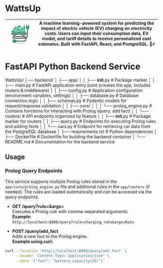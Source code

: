 
# WattsUp


| ![WattsUp Logo](./assets/logo-nobg.png) |  A machine learning-powered system for predicting the impact of electric vehicle (EV) charging on electricity costs. Users can input their consumption data, EV model, and tariff details to receive personalized cost estimates. Built with FastAPI, React, and PostgreSQL. 🚗⚡|
|--|--|



# FastAPI Python Backend Service

WattsUp/
│── backend/
│   ├── app/
│   │   ├── __init__.py              # Package marker
│   │   ├── main.py                  # FastAPI application entry point (creates the app, includes routers & middleware)
│   │   ├── config.py                # Application configuration (environment variables, settings)
│   │   ├── database.py              # Database connection logic
│   │   ├── schemas.py               # Pydantic models for request/response validation
│   │   ├── core/
│   │   │   └── prolog_engine.py     # Contains functions for interacting with Prolog (query, add fact)
│   │   └── routers/                 # API endpoints organized by feature
│   │       ├── __init__.py          # Package marker for routers
│   │       ├── query.py             # Endpoints for executing Prolog rules and adding facts
│   │       └── cars.py              # Endpoint for retrieving car data from the PostgreSQL database
│   ├── requirements.txt             # Python dependencies
│   ├── Dockerfile                   # Dockerfile for building the backend container
│   └── README.md                    # Documentation for the backend service

## Usage

### Prolog Query Endpoints

This service supports multiple Prolog rules stored in the `app/core/prolog_engine.py` file and additional rules in the `app/routers` (if needed). The rules are loaded automatically and can be accessed via the query endpoints.

- **GET /query?rule=&args=**  
  Executes a Prolog rule with comma-separated arguments.  
  **Example:**  
    `http://localhost:8000/query?rule=charging_rate&args=Rate`


- **POST /query/add_fact**  
Adds a new fact to the Prolog engine.  
**Example using curl:**
```bash
curl --location 'http://localhost:8000/query/add_fact' \
     --header 'Content-Type: application/json' \
     --data '{"fact": "battery_capacity(20)"}'
```